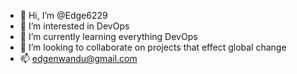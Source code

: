 - 👋 Hi, I’m @Edge6229
- 👀 I’m interested in DevOps 
- 🌱 I’m currently learning everything DevOps 
- 💞️ I’m looking to collaborate on projects that effect global change 
- 📫 edgenwandu@gmail.com

<!---
Edge6229/Edge6229 is a ✨ special ✨ repository because its `README.md` (this file) appears on your GitHub profile.
You can click the Preview link to take a look at your changes.
--->
